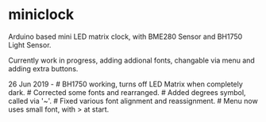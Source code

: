 # miniclock
Arduino based mini LED matrix clock, with BME280 Sensor and BH1750 Light Sensor.

Currently work in progress, adding addional fonts, changable via menu and adding extra buttons.

26 Jun 2019 - # BH1750 working, turns off LED Matrix when completely dark.
              # Corrected some fonts and rearranged.
              # Added degrees symbol, called via '~'.
              # Fixed various font alignment and reassignment.
              # Menu now uses small font, with > at start.
